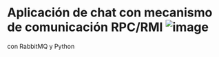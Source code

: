 # Aplicación de chat con mecanismo de comunicación RPC/RMI ![image](https://user-images.githubusercontent.com/51795550/141704249-bec45ce2-b8f5-427d-adb6-5e6bcc7e850f.png)
 con RabbitMQ y Python

